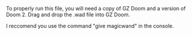 To properly run this file, you will need a copy of GZ Doom and a version of Doom 2. 
Drag and drop the .wad file into GZ Doom. 

I reccomend you use the command "give magicwand" in the console. 
